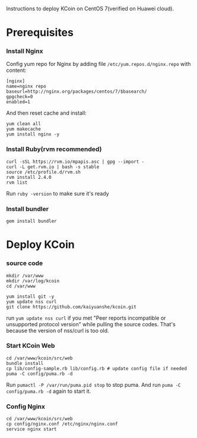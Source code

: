 Instructions to deploy KCoin on CentOS 7(verified on Huawei cloud).

# Prerequisites

### Install Nginx
Config yum repo for Nginx by adding file `/etc/yum.repos.d/nginx.repo` with content:
```
[nginx]
name=nginx repo
baseurl=http://nginx.org/packages/centos/7/$basearch/
gpgcheck=0
enabled=1
```
And then reset cache and install:
```
yum clean all
yum makecache
yum install nginx -y
```

### Install Ruby(rvm recommended)

```
curl -sSL https://rvm.io/mpapis.asc | gpg --import -
curl -L get.rvm.io | bash -s stable
source /etc/profile.d/rvm.sh
rvm install 2.4.0
rvm list
```
Run `ruby -version` to make sure it's ready

### Install bundler
```
gem install bundler
```

# Deploy KCoin
### source code
```
mkdir /var/www
mkdir /var/log/kcoin
cd /var/www

yum install git -y
yum update nss curl
git clone https://github.com/kaiyuanshe/kcoin.git
```
run `yum update nss curl` if you met "Peer reports incompatible or unsupported protocol version" while pulling the source codes.
That's because the version of nss/curl is too old.

### Start KCoin Web
```
cd /var/www/kcoin/src/web
bundle install
cp lib/config-sample.rb lib/config.rb # update config file if needed
puma -C config/puma.rb -d
```
Run `pumactl -P /var/run/puma.pid stop` to stop puma. And run `puma -C config/puma.rb -d` again to start it.

### Config Nginx
```
cd /var/www/kcoin/src/web
cp config/nginx.conf /etc/nginx/nginx.conf
service nginx start
```
